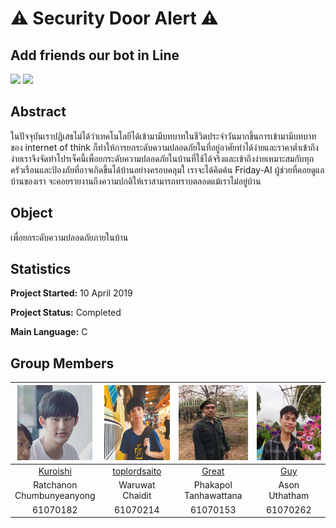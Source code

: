 # ⚠️ Security Door Alert ⚠️
## Add friends our bot in Line
<img src="https://i.imgur.com/aIketKC.png" height="250" wigth="250">
<img src="https://scontent.fbkk5-6.fna.fbcdn.net/v/t1.15752-9/58852894_418718412241060_7010432378594131968_n.jpg?_nc_cat=102&_nc_oc=AQnkK5vNEa-1h8xd2Y75EulqQSC1bZkNGJuLJvS8rA8X_sATuNpDfLrEhG_Jruxoe3U&_nc_ht=scontent.fbkk5-6.fna&oh=41fc48757feba02549083f4245a13015&oe=5D6F4CB9" height="250" wigth="250">

## Abstract
ในปัจจุบันเราปฏิเสธไม่ได้ว่าเทคโนโลยีได้เข้ามามีบทบาทในชีวิตประจำวันมากขึ้นการเข้ามามีบทบาทของ internet of think ก็ทำให้การยกระดับความปลอดภัยในที่อยู่อาศัยทำได้ง่ายและราคาต่ำเข้าถึงง่ายเราจึงจัดทำโปรเจ็คนี้เพื่อยกระดับความปลอดภัยในบ้านที่ใช้ได้จริงและเข้าถึงง่ายเหมาะสมกับทุกครัวเรือนและป้องภัยที่อาจเกิดขึ้นได้บ้านอย่างครอบคลุมใ เราจะได้คิดค้น Friday-AI ผู้ช่วยที่คอยดูแลบ้านของเรา จะคอยรายงานถึงความปกติให้เราสามารถทราบตลอดแม้เราไม่อยู่บ้าน

## Object
เพื่อยกระดับความปลอดภัยภายในบ้าน

## Statistics

**Project Started:** 10 April 2019


**Project Status:** Completed

**Main Language:** C

## Group Members

|<img src="member/1.png" width="120px" height="120px">|<img src="member/4.jpg" width="120px" height="120px">|<img src="member/3.png" width="120px" height="120px">|<img src="member/2.png" width="120px" height="120px">|
|:---:|:---:|:---:|:---:|
|[Kuroishi](https://github.com/Kuroishi1221)|[toplordsaito](https://github.com/toplordsaito)|[Great](https://github.com/Phakapol)|[Guy](https://github.com/Alhzz)|
|Ratchanon<br>Chumbunyeanyong|Waruwat<br>Chaidit|Phakapol<br>Tanhawattana|Ason<br>Uthatham|
|61070182|61070214|61070153|61070262|

